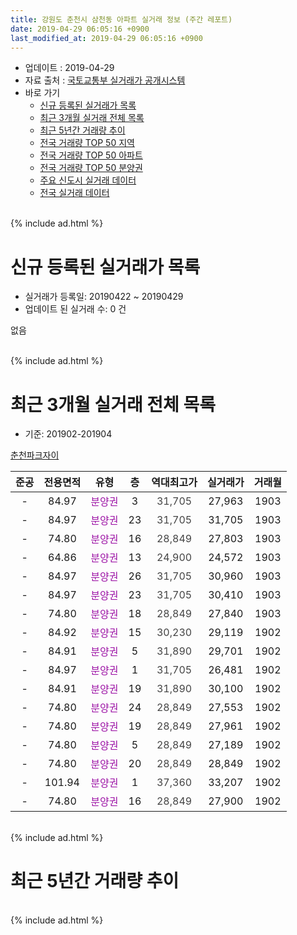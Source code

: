 ```yaml
---
title: 강원도 춘천시 삼천동 아파트 실거래 정보 (주간 레포트)
date: 2019-04-29 06:05:16 +0900
last_modified_at: 2019-04-29 06:05:16 +0900
---
```


* 업데이트 : 2019-04-29
* 자료 출처 : [국토교통부 실거래가 공개시스템](http://rt.molit.go.kr)
* 바로 가기
    * [신규 등록된 실거래가 목록](#신규-등록된-실거래가-목록)
    * [최근 3개월 실거래 전체 목록](#최근-3개월-실거래-전체-목록)
    * [최근 5년간 거래량 추이](#최근-5년간-거래량-추이)
    * [전국 거래량 TOP 50 지역](https://inasie.github.io/apt-trade-info/최근-3개월-전국에서-가장-거래가-많이-발생한-지역)
    * [전국 거래량 TOP 50 아파트](https://inasie.github.io/apt-trade-info/최근-3개월-전국에서-가장-거래가-많이-발생한-아파트)
    * [전국 거래량 TOP 50 분양권](https://inasie.github.io/apt-trade-info/최근-3개월-전국에서-가장-거래가-많이-발생한-분양권)
    * [주요 신도시 실거래 데이터](https://inasie.github.io/apt-trade-info/주요-신도시)
    * [전국 실거래 데이터](https://inasie.github.io/apt-trade-info/전국)
<br>
{% include ad.html %}
<br>

# 신규 등록된 실거래가 목록
* 실거래가 등록일: 20190422 ~ 20190429
* 업데이트 된 실거래 수: 0 건

없음

<br>
{% include ad.html %}
<br>

# 최근 3개월 실거래 전체 목록
* 기준: 201902-201904


[춘천파크자이](https://search.naver.com/search.naver?query=%EA%B0%95%EC%9B%90%EB%8F%84+%EC%B6%98%EC%B2%9C%EC%8B%9C+%EC%82%BC%EC%B2%9C%EB%8F%99+%EC%B6%98%EC%B2%9C%ED%8C%8C%ED%81%AC%EC%9E%90%EC%9D%B4)

|준공|전용면적|유형|층|역대최고가|실거래가|거래월|
|:---:|:---:|:---:|:---:|:---:|:---:|:---:|
|-|84.97|<span style="color:#9C11A5">분양권</span>|3|<span style="color:#444444">31,705</span>|27,963|1903|
|-|84.97|<span style="color:#9C11A5">분양권</span>|23|<span style="color:#444444">31,705</span>|31,705|1903|
|-|74.80|<span style="color:#9C11A5">분양권</span>|16|<span style="color:#444444">28,849</span>|27,803|1903|
|-|64.86|<span style="color:#9C11A5">분양권</span>|13|<span style="color:#444444">24,900</span>|24,572|1903|
|-|84.97|<span style="color:#9C11A5">분양권</span>|26|<span style="color:#444444">31,705</span>|30,960|1903|
|-|84.97|<span style="color:#9C11A5">분양권</span>|23|<span style="color:#444444">31,705</span>|30,410|1903|
|-|74.80|<span style="color:#9C11A5">분양권</span>|18|<span style="color:#444444">28,849</span>|27,840|1903|
|-|84.92|<span style="color:#9C11A5">분양권</span>|15|<span style="color:#444444">30,230</span>|29,119|1902|
|-|84.91|<span style="color:#9C11A5">분양권</span>|5|<span style="color:#444444">31,890</span>|29,701|1902|
|-|84.97|<span style="color:#9C11A5">분양권</span>|1|<span style="color:#444444">31,705</span>|26,481|1902|
|-|84.91|<span style="color:#9C11A5">분양권</span>|19|<span style="color:#444444">31,890</span>|30,100|1902|
|-|74.80|<span style="color:#9C11A5">분양권</span>|24|<span style="color:#444444">28,849</span>|27,553|1902|
|-|74.80|<span style="color:#9C11A5">분양권</span>|19|<span style="color:#444444">28,849</span>|27,961|1902|
|-|74.80|<span style="color:#9C11A5">분양권</span>|5|<span style="color:#444444">28,849</span>|27,189|1902|
|-|74.80|<span style="color:#9C11A5">분양권</span>|20|<span style="color:#444444">28,849</span>|28,849|1902|
|-|101.94|<span style="color:#9C11A5">분양권</span>|1|<span style="color:#444444">37,360</span>|33,207|1902|
|-|74.80|<span style="color:#9C11A5">분양권</span>|16|<span style="color:#444444">28,849</span>|27,900|1902|


<br>
{% include ad.html %}
<br>

# 최근 5년간 거래량 추이


<div style="width:100%;">
    <canvas id="deal_progress" height="200"></canvas>
</div>

<script>
new Chart(document.getElementById("deal_progress"), {
    type: 'line',
    data: {
        labels: ['201404','201405','201406','201407','201408','201409','201410','201411','201412','201501','201502','201503','201504','201505','201506','201507','201508','201509','201510','201511','201512','201601','201602','201603','201604','201605','201606','201607','201608','201609','201610','201611','201612','201701','201702','201703','201704','201705','201706','201707','201708','201709','201710','201711','201712','201801','201802','201803','201804','201805','201806','201807','201808','201809','201810','201811','201812','201901','201902','201903','201904'],
        datasets: [{
            label: '매매',
            pointRadius: 1,
            data: [0, 0, 0, 0, 0, 0, 0, 0, 0, 0, 0, 0, 0, 0, 0, 0, 0, 0, 0, 0, 0, 0, 0, 0, 0, 0, 0, 0, 0, 0, 0, 0, 0, 0, 0, 0, 0, 0, 0, 0, 0, 0, 0, 0, 0, 125, 192, 86, 45, 9, 6, 5, 6, 5, 2, 6, 2, 5, 10, 7, 0],
            borderColor: "rgba(255, 201, 14, 1)",
            backgroundColor: "rgba(255, 201, 14, 0.5)",
            fill: false,
            lineTension: 0
        },{
            label: '전월세',
            pointRadius: 1,
            data: [0, 0, 0, 0, 0, 0, 0, 0, 0, 0, 0, 0, 0, 0, 0, 0, 0, 0, 0, 0, 0, 0, 0, 0, 0, 0, 0, 0, 0, 0, 0, 0, 0, 0, 0, 0, 0, 0, 0, 0, 0, 0, 0, 0, 0, 0, 0, 0, 0, 0, 0, 0, 0, 0, 0, 0, 0, 0, 0, 0, 0],
            borderColor: "rgba(0, 141, 185, 1)",
            backgroundColor: "rgba(0, 141, 185, 0.5)",
            fill: false,
            lineTension: 0
        }
        ]
    },
    options: {
        responsive: true,
        title: {
            display: false
        },
        tooltips: {
            mode: 'index',
            intersect: false
        },
        hover: {
            mode: 'nearest',
            intersect: true
        },
        scales: {
            xAxes: [{
                display: true,
                scaleLabel: {
                    display: true,
                    labelString: '년/월'
                }
            }],
            yAxes: [{
                display: true,
                ticks: {
                    suggestedMin: 0,
                },
                scaleLabel: {
                    display: true,
                    labelString: '실거래 수'
                }
            }]
        }
    }
});

</script>


<br>
{% include ad.html %}
<br>

